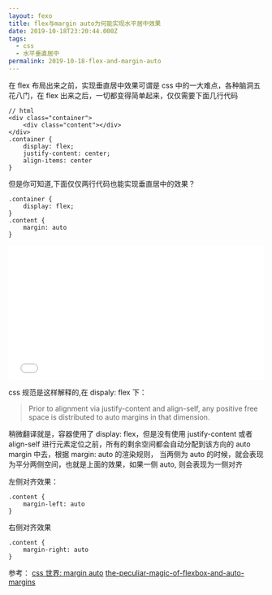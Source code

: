 ```yaml
---
layout: fexo
title: flex与margin auto为何能实现水平居中效果
date: 2019-10-18T23:20:44.000Z
tags:
  - css
  - 水平垂直居中
permalink: 2019-10-18-flex-and-margin-auto
---
```


在 flex 布局出来之前，实现垂直居中效果可谓是 css 中的一大难点，各种脑洞五花八门，在 flex 出来之后，一切都变得简单起来，仅仅需要下面几行代码

```
// html
<div class="container">
    <div class="content"></div>
</div>
.container {
    display: flex;
    justify-content: center;
    align-items: center
}
```

但是你可知道,下面仅仅两行代码也能实现垂直居中的效果？

```
.container {
    display: flex;
}
.content {
    margin: auto
}
```

<iframe height="265" style="width: 100%;" scrolling="no" title="flex-and-margin-auto" src="//codepen.io/Allen6228/embed/mZWNKx/?height=265&theme-id=0&default-tab=css,result" frameborder="no" allowtransparency="true" allowfullscreen="true">
  See the Pen <a href='https://codepen.io/Allen6228/pen/mZWNKx/'>flex-and-margin-auto</a> by XiaoYao
  (<a href='https://codepen.io/Allen6228'>@Allen6228</a>) on <a href='https://codepen.io'>CodePen</a>.
</iframe>

css 规范是这样解释的,在 dispaly: flex 下：

> Prior to alignment via justify-content and align-self, any positive free space is distributed to auto margins in that dimension.

稍微翻译就是，容器使用了 display: flex，但是没有使用 justify-content 或者 align-self 进行元素定位之前，所有的剩余空间都会自动分配到该方向的 auto margin 中去，根据 margin: auto 的渲染规则， 当两侧为 auto 的时候，就会表现为平分两侧空间，也就是上面的效果，如果一侧 auto, 则会表现为一侧对齐

左侧对齐效果：

```
.content {
    margin-left: auto
}
```

右侧对齐效果

```
.content {
    margin-right: auto
}
```

参考：
[css 世界: margin auto]()
[the-peculiar-magic-of-flexbox-and-auto-margins](https://css-tricks.com/the-peculiar-magic-of-flexbox-and-auto-margins/)
